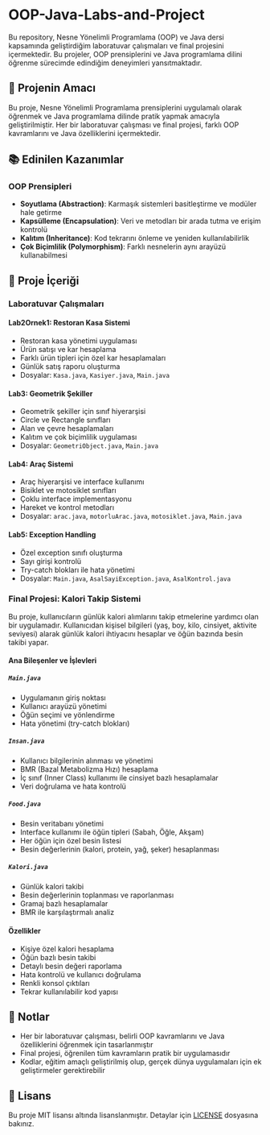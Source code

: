 # OOP-Java-Labs-and-Project

Bu repository, Nesne Yönelimli Programlama (OOP) ve Java dersi kapsamında geliştirdiğim laboratuvar çalışmaları ve final projesini içermektedir. Bu projeler, OOP prensiplerini ve Java programlama dilini öğrenme sürecimde edindiğim deneyimleri yansıtmaktadır.

## 🎯 Projenin Amacı
Bu proje, Nesne Yönelimli Programlama prensiplerini uygulamalı olarak öğrenmek ve Java programlama dilinde pratik yapmak amacıyla geliştirilmiştir. Her bir laboratuvar çalışması ve final projesi, farklı OOP kavramlarını ve Java özelliklerini içermektedir.

## 📚 Edinilen Kazanımlar

### OOP Prensipleri
- **Soyutlama (Abstraction)**: Karmaşık sistemleri basitleştirme ve modüler hale getirme
- **Kapsülleme (Encapsulation)**: Veri ve metodları bir arada tutma ve erişim kontrolü
- **Kalıtım (Inheritance)**: Kod tekrarını önleme ve yeniden kullanılabilirlik
- **Çok Biçimlilik (Polymorphism)**: Farklı nesnelerin aynı arayüzü kullanabilmesi

## 📁 Proje İçeriği

### Laboratuvar Çalışmaları

#### Lab2Ornek1: Restoran Kasa Sistemi
- Restoran kasa yönetimi uygulaması
- Ürün satışı ve kar hesaplama
- Farklı ürün tipleri için özel kar hesaplamaları
- Günlük satış raporu oluşturma
- Dosyalar: `Kasa.java`, `Kasiyer.java`, `Main.java`

#### Lab3: Geometrik Şekiller
- Geometrik şekiller için sınıf hiyerarşisi
- Circle ve Rectangle sınıfları
- Alan ve çevre hesaplamaları
- Kalıtım ve çok biçimlilik uygulaması
- Dosyalar: `GeometriObject.java`, `Main.java`

#### Lab4: Araç Sistemi
- Araç hiyerarşisi ve interface kullanımı
- Bisiklet ve motosiklet sınıfları
- Çoklu interface implementasyonu
- Hareket ve kontrol metodları
- Dosyalar: `arac.java`, `motorluArac.java`, `motosiklet.java`, `Main.java`

#### Lab5: Exception Handling
- Özel exception sınıfı oluşturma
- Sayı girişi kontrolü
- Try-catch blokları ile hata yönetimi
- Dosyalar: `Main.java`, `AsalSayiException.java`, `AsalKontrol.java`

### Final Projesi: Kalori Takip Sistemi
Bu proje, kullanıcıların günlük kalori alımlarını takip etmelerine yardımcı olan bir uygulamadır. Kullanıcıdan kişisel bilgileri (yaş, boy, kilo, cinsiyet, aktivite seviyesi) alarak günlük kalori ihtiyacını hesaplar ve öğün bazında besin takibi yapar.

#### Ana Bileşenler ve İşlevleri

##### `Main.java`
- Uygulamanın giriş noktası
- Kullanıcı arayüzü yönetimi
- Öğün seçimi ve yönlendirme
- Hata yönetimi (try-catch blokları)

##### `Insan.java`
- Kullanıcı bilgilerinin alınması ve yönetimi
- BMR (Bazal Metabolizma Hızı) hesaplama
- İç sınıf (Inner Class) kullanımı ile cinsiyet bazlı hesaplamalar
- Veri doğrulama ve hata kontrolü

##### `Food.java`
- Besin veritabanı yönetimi
- Interface kullanımı ile öğün tipleri (Sabah, Öğle, Akşam)
- Her öğün için özel besin listesi
- Besin değerlerinin (kalori, protein, yağ, şeker) hesaplanması

##### `Kalori.java`
- Günlük kalori takibi
- Besin değerlerinin toplanması ve raporlanması
- Gramaj bazlı hesaplamalar
- BMR ile karşılaştırmalı analiz

#### Özellikler
- Kişiye özel kalori hesaplama
- Öğün bazlı besin takibi
- Detaylı besin değeri raporlama
- Hata kontrolü ve kullanıcı doğrulama
- Renkli konsol çıktıları
- Tekrar kullanılabilir kod yapısı

## 📝 Notlar
- Her bir laboratuvar çalışması, belirli OOP kavramlarını ve Java özelliklerini öğrenmek için tasarlanmıştır
- Final projesi, öğrenilen tüm kavramların pratik bir uygulamasıdır
- Kodlar, eğitim amaçlı geliştirilmiş olup, gerçek dünya uygulamaları için ek geliştirmeler gerektirebilir

## 📄 Lisans
Bu proje MIT lisansı altında lisanslanmıştır. Detaylar için [LICENSE](LICENSE) dosyasına bakınız. 